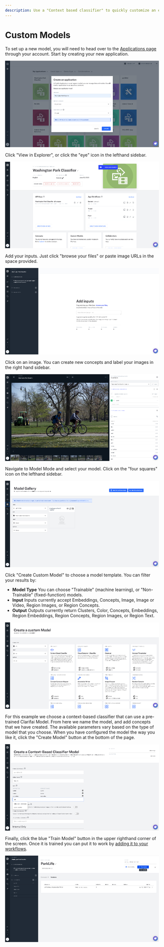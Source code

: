 ```yaml
---
description: Use a "Context based classifier" to quickly customize an existing model.
---
```


# Custom Models

To set up a new model, you will need to head over to the [Applications page](https://portal.clarifai.com/apps) through your account. Start by creating your new application.

![](/img/create_an_application.jpg)

Click "View in Explorer", or click the "eye" icon in the lefthand sidebar.

![](/img/view_in_explorer.jpg)

Add your inputs. Just click "browse your files" or paste image URLs in the space provided.

![](/img/Add_inputs2.jpg)

Click on an image. You can create new concepts and label your images in the right hand sidebar.

![](/img/create_concepts_and_label.jpg)

Navigate to Model Mode and select your model. Click on the "four squares" icon on the lefthand sidebar.

![](/img/model_gallery.jpg)

Click "Create Custom Model" to choose a model template. You can filter your results by:

* **Model Type** You can choose "Trainable" \(machine learning\), or "Non-Trainable" \(fixed-function\) models.
* **Input** Inputs currently accept Embeddings, Concepts, Image, Image or Video, Region Images, or Region Concepts.
* **Output** Outputs currently return Clusters, Color, Concepts, Embeddings, Region Embeddings, Region Concepts, Region Images, or Region Text.

![](/img/create_custom_model.jpg)

For this example we choose a context-based classifier that can use a pre-trained Clarifai Model. From here we name the model, and add concepts that we have created. The available parameters vary based on the type of model that you choose. When you have configured the model the way you like it, click the "Create Model" button at the bottom of the page.

![](/img/create_context_based_classifier.jpg)

Finally, click the blue "Train Model" button in the upper righthand corner of the screen. Once it is trained you can put it to work by [adding it to your workflows](https://docs.clarifai.com/portal-guide/workflows).

![](/img/train_model.jpg)

